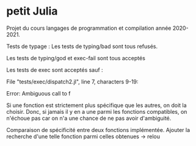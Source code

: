 # petit Julia
Projet du cours langages de programmation et compilation année 2020-2021.

Tests de typage :
Les tests de typing/bad sont tous refusés.

Les tests de typing/god et exec-fail sont tous acceptés

Les tests de exec sont acceptés sauf :

File "tests/exec/dispatch2.jl", line 7, characters 9-19:

Error: Ambiguous call to f


Si une fonction est strictement plus spécifique que les autres, on doit la choisir. Donc, si jamais il y en a une parmi les fonctions compatibles, on n'échoue pas car on n'a une chance de ne pas avoir d'ambiguité.

Comparaison de spécificité entre deux fonctions implémentée. Ajouter la recherche d'une telle fonction parmi celles obtenues -> relou